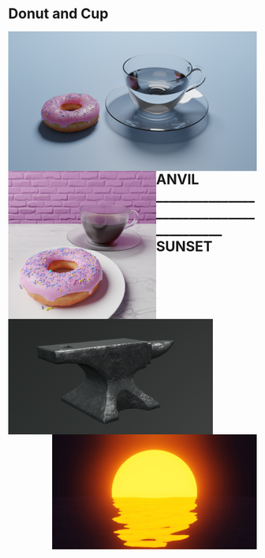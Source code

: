# Donut and Cup
<img align="right" width="520em" src="https://github.com/smrnjeet222/BLENDER/blob/master/Donut/cup_Donut.png">

<img align="left" width="300em" src="https://github.com/smrnjeet222/BLENDER/blob/master/Donut/Donut_Coffee.png">

<br><br><br><br><br><br><br><br><br><br><br><br><br><br>

<h1> ANVIL ________________________________________ SUNSET </h1>

<img align="left" width="415em" src="https://github.com/smrnjeet222/BLENDER/blob/master/Anvil/Anvil_render.png">

<img align="right" width="415em" src="https://github.com/smrnjeet222/BLENDER/blob/master/Sunset/Still.jpg">
